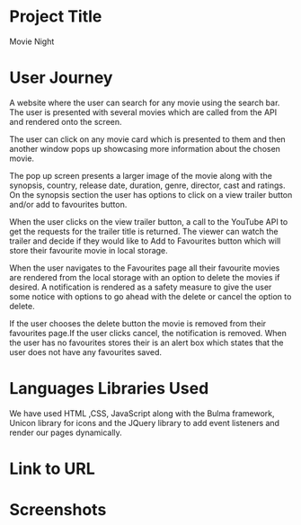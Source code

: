 # Project Title

Movie Night

# User Journey

A website where the user can search for any movie using the search bar. The user is presented with several movies which are called from the API and rendered onto the screen.

The user can click on any movie card which is presented to them and then another window pops up showcasing more information about the chosen movie.

The pop up screen presents a larger image of the movie along with the synopsis, country, release date, duration, genre, director, cast and ratings.
On the synopsis section the user has options to click on a view trailer button and/or add to favourites button.

When the user clicks on the view trailer button, a call to the YouTube API to get the requests for the trailer title is returned. The viewer can watch the trailer and decide if they would like to Add to Favourites button which will store their favourite movie in local storage.

When the user navigates to the Favourites page all their favourite movies are rendered from the local storage with an option to delete the movies if desired.
A notification is rendered as a safety measure to give the user some notice with options to go ahead with the delete or cancel the option to delete.

If the user chooses the delete button the movie is removed from their favourites page.If the user clicks cancel, the notification is removed. When the user has no favourites stores their is an alert box which states that the user does not have any favourites saved.

# Languages Libraries Used

We have used HTML ,CSS, JavaScript along with the Bulma framework, Unicon library for icons and the JQuery library to add event listeners and render our pages dynamically.

# Link to URL

# Screenshots
